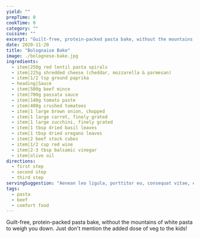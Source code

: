 ```yaml
---
yield: ""
prepTime: 0
cookTime: 0
category: ""
cuisine: ""
excerpt: "Guilt-free, protein-packed pasta bake, without the mountains of white pasta to weigh you down. Just don't mention the added dose of veg to the kids!"
date: 2020-11-20
title: "Bolognaise Bake"
image: ./bolognese-bake.jpg
ingredients:
  - item|250g red lentil pasta spirals
  - item|225g shredded cheese (cheddar, mozzarella & parmesan)
  - item|1/2 tsp ground paprika
  - heading|Sauce
  - item|500g beef mince
  - item|700g passata sauce
  - item|140g tomato paste
  - item|400g crushed tomatoes
  - item|1 large brown onion, chopped
  - item|1 large carrot, finely grated
  - item|1 large zucchini, finely grated
  - item|1 tbsp dried basil leaves
  - item|1 tbsp dried oregano leaves
  - item|2 beef stock cubes
  - item|1/2 cup red wine
  - item|2-3 tbsp balsamic vinegar
  - item|olive oil
directions:
  - first step
  - second step
  - third step
servingSuggestion: "Aenean leo ligula, porttitor eu, consequat vitae, eleifend ac, enim. Vestibulum ullamcorper mauris at ligula."
tags:
  - pasta
  - beef
  - comfort food
---
```


Guilt-free, protein-packed pasta bake, without the mountains of white pasta to weigh you down. Just don't mention the added dose of veg to the kids!

